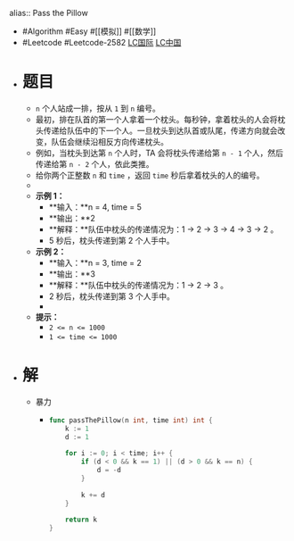 alias:: Pass the Pillow

- #Algorithm #Easy #[[模拟]] #[[数学]]
- #Leetcode #Leetcode-2582 [LC国际](https://leetcode.com/problems/pass-the-pillow/) [LC中国](https://leetcode.cn/problems/pass-the-pillow/)
- # 题目
	- `n` 个人站成一排，按从 `1` 到 `n` 编号。
	- 最初，排在队首的第一个人拿着一个枕头。每秒钟，拿着枕头的人会将枕头传递给队伍中的下一个人。一旦枕头到达队首或队尾，传递方向就会改变，队伍会继续沿相反方向传递枕头。
	- 例如，当枕头到达第 `n` 个人时，TA 会将枕头传递给第 `n - 1` 个人，然后传递给第 `n - 2` 个人，依此类推。
	- 给你两个正整数 `n` 和 `time` ，返回 `time` 秒后拿着枕头的人的编号。
	-
	- **示例 1：**
		- **输入：**n = 4, time = 5
		- **输出：**2
		- **解释：**队伍中枕头的传递情况为：1 -> 2 -> 3 -> 4 -> 3 -> 2 。
		- 5 秒后，枕头传递到第 2 个人手中。
	- **示例 2：**
		- **输入：**n = 3, time = 2
		- **输出：**3
		- **解释：**队伍中枕头的传递情况为：1 -> 2 -> 3 。
		- 2 秒后，枕头传递到第 3 个人手中。
		-
	- **提示：**
		- `2 <= n <= 1000`
		- `1 <= time <= 1000`
- # 解
	- 暴力
		- ```go
		  func passThePillow(n int, time int) int {
		      k := 1
		      d := 1
		      
		      for i := 0; i < time; i++ {
		          if (d < 0 && k == 1) || (d > 0 && k == n) {
		              d = -d
		          }
		          
		          k += d
		      }
		      
		      return k
		  }
		  ```